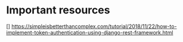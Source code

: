 # Important resources
[] https://simpleisbetterthancomplex.com/tutorial/2018/11/22/how-to-implement-token-authentication-using-django-rest-framework.html


